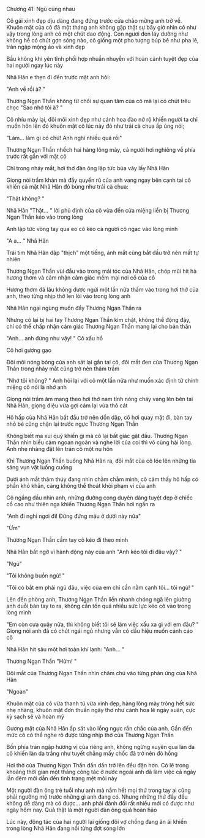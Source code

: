 




Chương 41: Ngủ cùng nhau


Cô gái xinh đẹp dịu dàng đang đứng trước cửa chào mừng anh trở về. Khuôn mặt của cô đã một tháng anh không gặp thật sự bây giờ nhìn cô như vậy trong lòng anh có một chút dao động. Con ngươi đen láy dường như không hề có chút gợn sóng nào, cô giống một pho tượng búp bê như pha lê, tràn ngập mộng ảo và xinh đẹp

Bầu không khí yên tĩnh phối hợp nhuần nhuyễn với hoàn cảnh tuyệt đẹp của hai người ngay lúc này

Nhã Hân e thẹn đi đến trước mặt anh hỏi:

"Anh về rồi à? "

Thương Ngạn Thần không từ chối sự quan tâm của cô mà lại có chút trêu chọc "Sao nhớ tôi à? "

Cô nhíu mày lại, đôi môi xinh đẹp như cánh hoa đào nở rộ khiến người ta chỉ muốn hôn lên đó khuôn mặt cô lúc này đỏ như trái cà chua ấp úng nói;

"Làm... làm gì có chứ! Anh nghĩ nhiều quá rồi"

Thương Ngạn Thần nhếch hai hàng lông mày, cả người hơi nghiêng về phía trước rất gần với mặt cô

Chỉ trong nháy mắt, hơi thở đàn ông lập tức bủa vây lấy Nhã Hân

Giọng nói trầm khàn mà đầy quyến rũ của anh vang ngay bên cạnh tai cô khiến cả mặt Nhã Hân đỏ bùng như trái cà chua:



"Thật không? "

Nhã Hân "Thật... " lời phủ định của cô vừa đến cửa miệng liền bị Thương Ngạn Thần kéo vào trong lòng

Anh lập tức vòng tay qua eo cô kéo cả người cô ngac vào lòng mình

"A a... " Nhã Hân

Trái tim Nhã Hân đập "thịch" một tiếng, ánh mắt cũng bắt đầu trở nên mất tự nhiên

Thương Ngạn Thần vùi đầu vào trong mái tóc của Nhã Hân, chóp mũi hít hà hương thơm và cảm nhận cảm giác mềm mại nơi cổ của cô

Hương thơm đã lâu không được ngửi một lần nữa thấm vào trong hơi thở của anh, theo từng nhịp thở len lỏi vào trong lòng anh

Nhã Hân ngại ngùng muốn đẩy Thương Ngạn Thần ra

Nhưng cô lại bị hai tay Thương Ngạn Thần kìm chặt, không thể động đậy, chỉ có thể chấp nhận cảm giác Thương Ngạn Thần mang lại cho bản thân

"Anh... anh đừng như vậy! " Cô xấu hổ

Cô hơi gượng gạo

Đôi môi nóng bỏng của anh sát lại gần tai cô, đôi mắt đen của Thương Ngạn Thần trong nháy mắt cũng trở nên thâm trầm

"Nhớ tôi không? " Anh hỏi lại với cô một lần nữa như muốn xác định từ chính miệng cô nói là nhớ anh

Giọng nói trầm âm mang theo hơi thở nam tính nóng cháy vang lên bên tai Nhã Hân, giọng điệu vừa gợi cảm lại vừa thô cát



Hô hấp của Nhã Hân bắt đầu trở nên dồn dập, cô hơi quay mặt đi, bàn tay nhỏ bé cũng chặn lại trước ngực Thương Ngạn Thần

Không biết ma xui quỷ khiến gì mà cô lại bất giác gật đầu. Thương Ngạn Thần nhìn biểu cảm ngoan ngoãn và nghe lời của coi thì vô cùng hài lòng. Anh nhẹ nhàng đặt lên trán cô một nụ hôn

Khi Thương Ngạn Thần buông Nhã Hân ra, đôi mắt của cô lóe lên những tia sáng vụn vặt luống cuống

Dưới ánh mắt thâm thúy đang nhìn chằm chằm mình, cô cảm thấy hô hấp có phần khó khăn, càng không thể thoát khỏi phạm vi của anh

Cô ngẩng đầu nhìn anh, những đường cong duyên dáng tuyệt đẹp ở chiếc cổ cao như thiên nga khiến Thương Ngạn Thần hơi ngẩn ra

"Anh đi nghỉ ngơi đi! Đừng đứng mãu ở dưới này nữa"

"Ừm"

Thương Ngạn Thần cầm tay cô kéo đi theo mình

Nhã Hân bất ngờ vì hành động này của anh "Anh kéo tôi đi đâu vậy? "

"Ngủ"

"Tôi không buồn ngủ! "

"Tôi có bắt em phải ngủ đâu, việc của em chỉ cần nằm cạnh tôi... tôi ngủ! "

Lên đến phòng anh, Thương Ngạn Thần liền nhanh chóng ngã lên giường anh duỗi bàn tay to ra, không cần tốn quá nhiều sức lực kéo cô vào trong lòng mình


"Em còn cựa quậy nữa, thì không biết tôi sẽ làm việc xấu xa gì với em đâu? " Giọng nói anh đã có chút ngái ngủ nhưng vẫn có dấu hiệu muốn cảnh cáo cô

Nhã Hân hít sâu một hơi toàn khí lạnh: "Anh... "

Thương Ngạn Thần "Hửm! "

Đôi mắt của Thương Ngạn Thần nhìn chăm chú vào từng phản ứng của Nhã Hân

"Ngoan"

Khuôn mặt của cô vừa thanh tú vừa xinh đẹp, hàng lông mày trông hết sức nhẹ nhàng, khuôn mặt đơn thuần ngây thơ như cành hoa lê ngày xuân, cực kỳ sạch sẽ và hoàn mỹ

Gương mặt của Nhã Hân ấp sát vào lồng ngực rắn chắc của anh. Gần đến mức cô có thể nghe rõ được từng nhịp thở của Thương Ngạn Thần

Bốn phía tràn ngập hương vị của riêng anh, không ngừng xuyên qua làn da cô khiến làn da trắng như tuyết chẳng mấy chốc đã trở nên đỏ hồng

Hơi thở của Thương Ngạn Thần dần dần trở lên đều đặn hơn. Có lẽ trong khoảng thời gian một tháng công tác ở nước ngoài anh đã làm việc cả ngày lẫn đêm mới dẫn đến tình trạng mệt mỏi này

Một người đàn ông trẻ tuổi như anh mà nắm hết mọi thứ trong tay ai cũng phải ngưỡng mộ trước những gì anh đang có. Nhưng những thứ đấy đều không dễ dàng mà có được... anh phải đánh đổi rất nhiều mới có được như ngày hôm nay. Quả thật là một người đàn ông quá hoàn hảo

Lúc này, động tác của hai người lại giống đôi vợ chồng đang ân ái khiến trong lòng Nhã Hân đang nổi từng đợt sóng lớn




